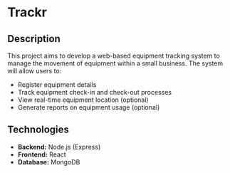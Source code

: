 # Trackr

## Description
This project aims to develop a web-based equipment tracking system to manage the movement of equipment within a small business. The system will allow users to:

- Register equipment details
- Track equipment check-in and check-out processes
- View real-time equipment location (optional)
- Generate reports on equipment usage (optional)

## Technologies
- **Backend:** Node.js (Express)
- **Frontend:** React
- **Database:** MongoDB
